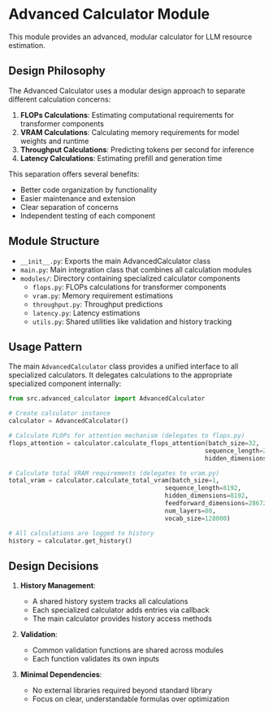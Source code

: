 # Advanced Calculator Module

This module provides an advanced, modular calculator for LLM resource estimation.

## Design Philosophy

The Advanced Calculator uses a modular design approach to separate different calculation concerns:

1. **FLOPs Calculations**: Estimating computational requirements for transformer components
2. **VRAM Calculations**: Calculating memory requirements for model weights and runtime
3. **Throughput Calculations**: Predicting tokens per second for inference
4. **Latency Calculations**: Estimating prefill and generation time

This separation offers several benefits:
- Better code organization by functionality
- Easier maintenance and extension 
- Clear separation of concerns
- Independent testing of each component

## Module Structure

- `__init__.py`: Exports the main AdvancedCalculator class
- `main.py`: Main integration class that combines all calculation modules
- `modules/`: Directory containing specialized calculator components
  - `flops.py`: FLOPs calculations for transformer components
  - `vram.py`: Memory requirement estimations
  - `throughput.py`: Throughput predictions
  - `latency.py`: Latency estimations
  - `utils.py`: Shared utilities like validation and history tracking

## Usage Pattern

The main `AdvancedCalculator` class provides a unified interface to all specialized calculators. 
It delegates calculations to the appropriate specialized component internally:

```python
from src.advanced_calculator import AdvancedCalculator

# Create calculator instance
calculator = AdvancedCalculator()

# Calculate FLOPs for attention mechanism (delegates to flops.py)
flops_attention = calculator.calculate_flops_attention(batch_size=32, 
                                                      sequence_length=2048, 
                                                      hidden_dimensions=4096)

# Calculate total VRAM requirements (delegates to vram.py)
total_vram = calculator.calculate_total_vram(batch_size=1,
                                           sequence_length=8192,
                                           hidden_dimensions=8192,
                                           feedforward_dimensions=28672,
                                           num_layers=80,
                                           vocab_size=128000)

# All calculations are logged to history
history = calculator.get_history()
```

## Design Decisions

1. **History Management**: 
   - A shared history system tracks all calculations
   - Each specialized calculator adds entries via callback
   - The main calculator provides history access methods

2. **Validation**:
   - Common validation functions are shared across modules
   - Each function validates its own inputs

3. **Minimal Dependencies**:
   - No external libraries required beyond standard library
   - Focus on clear, understandable formulas over optimization 